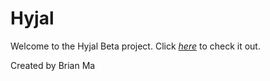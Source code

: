 # Hyjal

Welcome to the Hyjal Beta project. Click 
[*here*](http://Hyjal.com) to check it out.

Created by Brian Ma